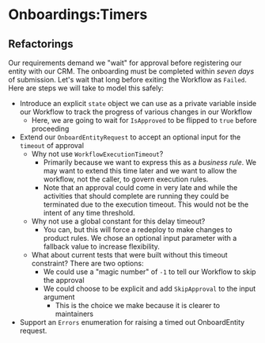 # Onboardings:Timers

## Refactorings

Our requirements demand we "wait" for approval before registering our entity with our CRM.
The onboarding must be completed within _seven days_ of submission. Let's wait that long before
exiting the Workflow as `Failed`. Here are steps we will take to model this safely:

* Introduce an explicit `state` object we can use as a private variable inside our Workflow to track the progress of various changes in our Workflow
    * Here, we are going to wait for `IsApproved` to be flipped to `true` before proceeding
* Extend our `OnboardEntityRequest` to accept an optional input for the `timeout` of approval
    * Why not use `WorkflowExecutionTimeout`?
        * Primarily because we want to express this as a _business rule_. We may want to extend this time later and we want to allow the workflow, not the caller, to govern execution rules.
        * Note that an approval could come in very late and while the activities that should complete are running they could be terminated due to the execution timeout. This would not be the intent of any time threshold.
    * Why not use a global constant for this delay timeout?
        * You can, but this will force a redeploy to make changes to product rules. We chose an optional input parameter with a fallback value to increase flexibility.
    * What about current tests that were built without this timeout constraint? There are two options:
        * We could use a "magic number" of `-1` to tell our Workflow to skip the approval
        * We could choose to be explicit and add `SkipApproval` to the input argument
            * This is the choice we make because it is clearer to maintainers
* Support an `Errors`  enumeration for raising a timed out OnboardEntity request.
